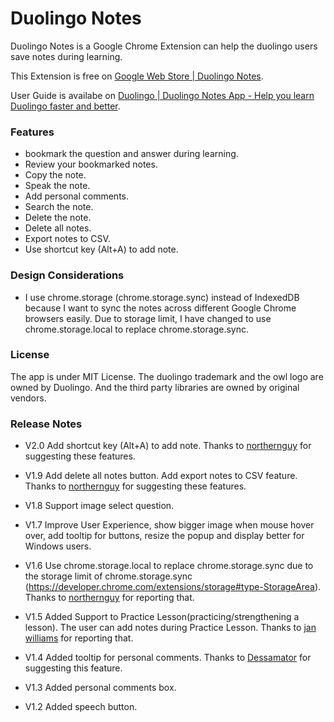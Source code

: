 # Duolingo Notes

Duolingo Notes is a Google Chrome Extension can help the duolingo users save notes during learning.

This Extension is free on [Google Web Store | Duolingo Notes](https://chrome.google.com/webstore/detail/duolingo-notes/fdhafjdcofficgjebiflfamofkoedieh).

User Guide is availabe on [Duolingo | Duolingo Notes App - Help you learn Duolingo faster and better](https://www.duolingo.com/comment/2976444).

### Features
* bookmark the question and answer during learning.
* Review your bookmarked notes.
* Copy the note.
* Speak the note.
* Add personal comments.
* Search the note.
* Delete the note.
* Delete all notes.
* Export notes to CSV.
* Use shortcut key (Alt+A) to add note.

### Design Considerations
* I use chrome.storage (chrome.storage.sync) instead of IndexedDB because I want to sync the notes across different Google Chrome browsers easily. Due to storage limit, I have changed to use chrome.storage.local to replace chrome.storage.sync.

### License
The app is under MIT License. The duolingo trademark and the owl logo are owned by Duolingo. And the third party libraries are owned by original vendors.

### Release Notes
* V2.0
Add shortcut key (Alt+A) to add note. Thanks to [northernguy](https://www.duolingo.com/northernguy) for suggesting these features.

* V1.9
Add delete all notes button. Add export notes to CSV feature. Thanks to [northernguy](https://www.duolingo.com/northernguy) for suggesting these features.

* V1.8
Support image select question.

* V1.7
Improve User Experience, show bigger image when mouse hover over, add tooltip for buttons, resize the popup and display better for Windows users.

* V1.6
Use chrome.storage.local to replace chrome.storage.sync due to the storage limit of chrome.storage.sync (https://developer.chrome.com/extensions/storage#type-StorageArea). Thanks to [northernguy](https://www.duolingo.com/northernguy) for reporting that.

* V1.5
Added Support to Practice Lesson(practicing/strengthening a lesson). The user can add notes during Practice Lesson. Thanks to [jan williams](https://www.duolingo.com/willijanb) for reporting that.

* V1.4
Added tooltip for personal comments. Thanks to [Dessamator](https://www.duolingo.com/Dessamator) for suggesting this feature.

* V1.3
Added personal comments box.

* V1.2
Added speech button.
